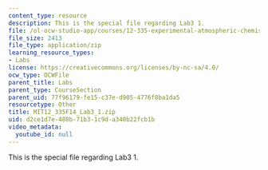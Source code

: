 ```yaml
---
content_type: resource
description: This is the special file regarding Lab3 1.
file: /ol-ocw-studio-app/courses/12-335-experimental-atmospheric-chemistry-fall-2014/d2ce1d7e480b71b31c9da340b22fcb1b_MIT12_335F14_Lab3_1.zip
file_size: 2413
file_type: application/zip
learning_resource_types:
- Labs
license: https://creativecommons.org/licenses/by-nc-sa/4.0/
ocw_type: OCWFile
parent_title: Labs
parent_type: CourseSection
parent_uid: 77f96179-fe15-c37e-d905-4776f8ba1da5
resourcetype: Other
title: MIT12_335F14_Lab3_1.zip
uid: d2ce1d7e-480b-71b3-1c9d-a340b22fcb1b
video_metadata:
  youtube_id: null
---
```

This is the special file regarding Lab3 1.
